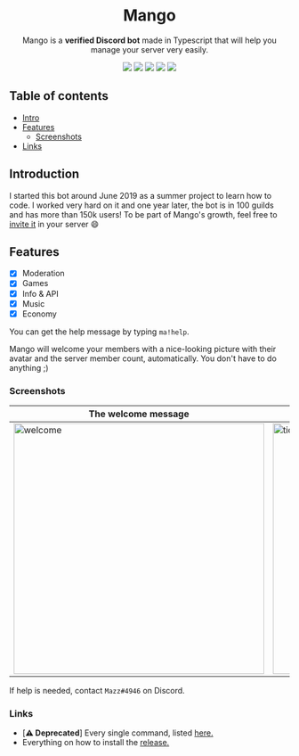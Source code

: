 <div align="center">
    <h1>Mango</h1>
    <p>Mango is a <b>verified Discord bot</b> made in Typescript that will help you manage your server very easily.</p>
    <p>
        <img src="https://travis-ci.com/mazzlabs/Mango.svg?branch=master" />
        <img src="https://github.com/mazzlabs/Mango/workflows/NPM/badge.svg" />
        <img src="https://img.shields.io/github/license/ignmazz/Mango" />
        <img src="https://img.shields.io/github/issues/ignmazz/Mango" />
        <img src="https://img.shields.io/github/issues-pr/ignmazz/Mango" />
    </p>
</div>

## Table of contents
- [Intro](#Introduction)
- [Features](#Features)
    - [Screenshots](#Screenshots)
- [Links](#links)

## Introduction
I started this bot around June 2019 as a summer project to learn how to code. I worked very hard on it and one year later, the bot is in 100 guilds and has more than 150k users! To be part of Mango's growth, feel free to [invite it](https://discord.com/oauth2/authorize?client_id=497443144632238090&permissions=8&scope=bot) in your server :smile:

## Features
- [x] Moderation
- [x] Games
- [x] Info & API
- [x] Music 
- [x] Economy

You can get the help message by typing ```ma!help```.

Mango will welcome your members with a nice-looking picture with their avatar and the server member count, automatically. You don't have to do anything ;)

### Screenshots
The welcome message | The canvas command
------------------- | ------------------
<img src="https://i.imgur.com/BWYHFlh.png" alt="welcome" width=450> | <img src="https://i.imgur.com/uldNvl9.png" alt="tictactoe" width=450>

If help is needed, contact ```Mazz#4946``` on Discord.

### Links
- [**⚠ Deprecated**] Every single command, listed [here.](https://github.com/mazzlabs/Mango/wiki/Commands!)
- Everything on how to install the [release.](https://github.com/ignmazz/Mango/wiki/Commands!)
